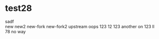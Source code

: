 # test28    
    
sadf	
new
new2
new-fork
new-fork2
upstream
oops
123
12
123
another
on
123
ll
78
no way

